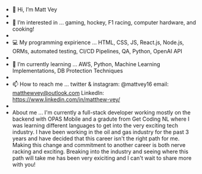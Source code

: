 - 👋 Hi, I’m Matt Vey
-  
- 👀 I’m interested in ... gaming, hockey, F1 racing, computer hardware, and cooking!  
-   
- 💻 My programming expirience ... HTML, CSS, JS, React.js, Node.js, ORMs, automated testing, CI/CD Pipelines, QA, Python, OpenAI API
-   
- 🌱 I’m currently learning ... AWS, Python, Machine Learning Implementations, DB Protection Techniques 
- 
- 📫 How to reach me ... twitter & instagram: @mattvey16 email: matthewvey@outlook.com LinkedIn: https://www.linkedin.com/in/matthew-vey/
-  
- About me ... I'm currently a full-stack developer working mostly on the backend with OPAS Mobile and a gradute from Get Coding NL where I was learning different languages to get into the very exciting tech industry. I have been working in the oil and gas industry for the past 3 years and have decided that this career isn't the right path for me. Making this change and commitment to another career is both nerve racking and exciting. Breaking into the industry and seeing where this path will take me has been very exiciting and I can't wait to share more with you!
